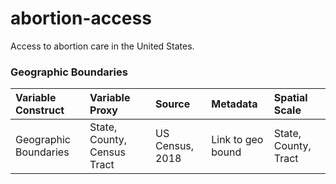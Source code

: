 # abortion-access
Access to abortion care in the United States. 

### Geographic Boundaries
| Variable Construct | Variable Proxy | Source | Metadata | Spatial Scale |
| :------------------ | :-------------- | :------ | :-------- | :------------- |
| Geographic Boundaries | State, County, Census Tract | US Census, 2018 | Link to geo bound | State, County, Tract |
